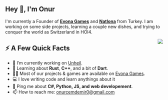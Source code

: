 <h2>Hey 👋, I'm Onur</h2>
<p>I'm currently a Founder of <strong><a href="https://www.evonagames.com/">Evona Games</a></strong> and <strong><a href="https://www.natlona.com/">Natlona</a></strong> from Turkey. I am working on some side projects, learning a couple new dishes, and trying to conquer the world as Switzerland in HOI4.</p>
<img align="right" src="https://media1.giphy.com/media/13HgwGsXF0aiGY/giphy.gif" />
<h2>⚡️ A Few Quick Facts</h2>
<ul>
<li>🔭 I’m currently working on <a href="https://store.steampowered.com/app/2769160/Unheil/">Unheil</a>.</li>
<li>🧐 Learning about <strong>Rust</strong>, <strong>C++</strong>, and a bit of <strong>Dart</strong>.</li>
<li>👨‍💻 Most of our projects & games are available on <a href="https://evonagames.com">Evona Games</a>.</li>
<li>💻 I love writing code and learn anythings about it</li>
<li>💬 Ping me about <strong>C#, Python, JS, and web developement</strong>.</li>
<li>📫 How to reach me: <a href=" mailto:onurcemdemir0@gmail.com">onurcemdemir0@gmail.com</a> </li>
</ul>
